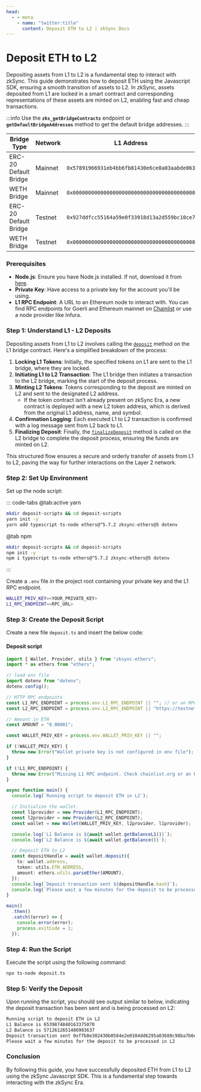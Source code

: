 ```yaml
---
head:
  - - meta
    - name: "twitter:title"
      content: Deposit ETH to L2 | zkSync Docs
---
```


# Deposit ETH to L2

Depositing assets from L1 to L2 is a fundamental step to interact with zkSync. This guide demonstrates how to deposit ETH using the Javascript SDK, ensuring a smooth transition of assets to L2. In zkSync, assets deposited from L1 are locked in a smart contract and corresponding representations of these assets are minted on L2, enabling fast and cheap transactions.

:::info
Use the **`zks_getBridgeContracts`** endpoint or **`getDefaultBridgeAddresses`** method to get the default bridge addresses.
:::

<table><thead><tr><th width="1488">Bridge Type</th><th width="101">Network</th><th width="226">L1 Address</th><th>L2 Address</th></tr></thead><tbody><tr><td>ERC-20 Default Bridge</td><td>Mainnet</td><td><code>0x57891966931eb4bb6fb81430e6ce0a03aabde063</code></td><td><code>0x11f943b2c77b743ab90f4a0ae7d5a4e7fca3e102</code></td></tr><tr><td>WETH Bridge</td><td>Mainnet</td><td><code>0x0000000000000000000000000000000000000000</code></td><td><code>0x0000000000000000000000000000000000000000</code></td></tr><tr><td>ERC-20 Default Bridge</td><td>Testnet</td><td><code>0x927ddfcc55164a59e0f33918d13a2d559bc10ce7</code></td><td><code>0x00ff932a6d70e2b8f1eb4919e1e09c1923e7e57b</code></td></tr><tr><td>WETH Bridge</td><td>Testnet</td><td><code>0x0000000000000000000000000000000000000000</code></td><td><code>0x0000000000000000000000000000000000000000</code></td></tr></tbody></table>

### Prerequisites

- **Node.js**: Ensure you have Node.js installed. If not, download it from [here](https://nodejs.org/).
- **Private Key**: Have access to a private key for the account you'll be using.
- **L1 RPC Endpoint**: A URL to an Ethereum node to interact with. You can find RPC endpoints for Goerli and Ethereum mainnet on [Chainlist](https://chainlist.org/) or use a node provider like Infura.

### Step 1: Understand L1 - L2 Deposits

Depositing assets from L1 to L2 involves calling the [`deposit`](https://github.com/matter-labs/era-contracts/blob/6391c0d7bf6184d7f6718060e3991ba6f0efe4a7/ethereum/contracts/bridge/interfaces/IL1Bridge.sol#L21) method on the L1 bridge contract. Here's a simplified breakdown of the process:

1. **Locking L1 Tokens**: Initially, the specified tokens on L1 are sent to the L1 bridge, where they are locked.
2. **Initiating L1 to L2 Transaction**: The L1 bridge then initiates a transaction to the L2 bridge, marking the start of the deposit process.
3. **Minting L2 Tokens**: Tokens corresponding to the deposit are minted on L2 and sent to the designated L2 address.
   - If the token contract isn’t already present on zkSync Era, a new contract is deployed with a new L2 token address, which is derived from the original L1 address, name, and symbol.
4. **Confirmation Logging**: Each executed L1 to L2 transaction is confirmed with a log message sent from L2 back to L1.
5. **Finalizing Deposit**: Finally, the [`finalizeDeposit`](https://github.com/matter-labs/era-contracts/blob/6391c0d7bf6184d7f6718060e3991ba6f0efe4a7/zksync/contracts/bridge/L2ERC20Bridge.sol#L62) method is called on the L2 bridge to complete the deposit process, ensuring the funds are minted on L2.

This structured flow ensures a secure and orderly transfer of assets from L1 to L2, paving the way for further interactions on the Layer 2 network.

### Step 2: Set Up Environment

Set up the node script:

::: code-tabs
@tab:active yarn

```bash
mkdir deposit-scripts && cd deposit-scripts
yarn init -y
yarn add typescript ts-node ethers@^5.7.2 zksync-ethers@5 dotenv
```

@tab npm

```bash
mkdir deposit-scripts && cd deposit-scripts
npm init -y
npm i typescript ts-node ethers@^5.7.2 zksync-ethers@5 dotenv
```

:::

Create a `.env` file in the project root containing your private key and the L1 RPC endpoint.

```bash
WALLET_PRIV_KEY=<YOUR_PRIVATE_KEY>
L1_RPC_ENDPOINT=<RPC_URL>
```

### Step 3: Create the Deposit Script

Create a new file `deposit.ts` and insert the below code:

#### Deposit script

```typescript
import { Wallet, Provider, utils } from "zksync-ethers";
import * as ethers from "ethers";

// load env file
import dotenv from "dotenv";
dotenv.config();

// HTTP RPC endpoints
const L1_RPC_ENDPOINT = process.env.L1_RPC_ENDPOINT || ""; // or an RPC endpoint from Infura/Chainstack/QuickNode/etc.
const L2_RPC_ENDPOINT = process.env.L2_RPC_ENDPOINT || "https://testnet.era.zksync.dev"; // or the zkSync Era mainnet

// Amount in ETH
const AMOUNT = "0.00001";

const WALLET_PRIV_KEY = process.env.WALLET_PRIV_KEY || "";

if (!WALLET_PRIV_KEY) {
  throw new Error("Wallet private key is not configured in env file");
}

if (!L1_RPC_ENDPOINT) {
  throw new Error("Missing L1 RPC endpoint. Check chainlist.org or an RPC node provider");
}

async function main() {
  console.log(`Running script to deposit ETH in L2`);

  // Initialize the wallet.
  const l1provider = new Provider(L1_RPC_ENDPOINT);
  const l2provider = new Provider(L2_RPC_ENDPOINT);
  const wallet = new Wallet(WALLET_PRIV_KEY, l2provider, l1provider);

  console.log(`L1 Balance is ${await wallet.getBalanceL1()}`);
  console.log(`L2 Balance is ${await wallet.getBalance()}`);

  // Deposit ETH to L2
  const depositHandle = await wallet.deposit({
    to: wallet.address,
    token: utils.ETH_ADDRESS,
    amount: ethers.utils.parseEther(AMOUNT),
  });
  console.log(`Deposit transaction sent ${depositHandle.hash}`);
  console.log(`Please wait a few minutes for the deposit to be processed in L2`);
}

main()
  .then()
  .catch((error) => {
    console.error(error);
    process.exitCode = 1;
  });
```

### Step 4: Run the Script

Execute the script using the following command:

```sh
npx ts-node deposit.ts
```

### Step 5: Verify the Deposit

Upon running the script, you should see output similar to below, indicating the deposit transaction has been sent and is being processed on L2:

```txt
Running script to deposit ETH in L2
L1 Balance is 6539874840163375070
L2 Balance is 5712612651486983637
Deposit transaction sent 0xffb8e302430b0584e2e0104dd6295a03688c98ba7b6e9279b01dba65188cc444
Please wait a few minutes for the deposit to be processed in L2
```

### Conclusion

By following this guide, you have successfully deposited ETH from L1 to L2 using the zkSync Javascript SDK. This is a fundamental step towards interacting with the zkSync Era.
